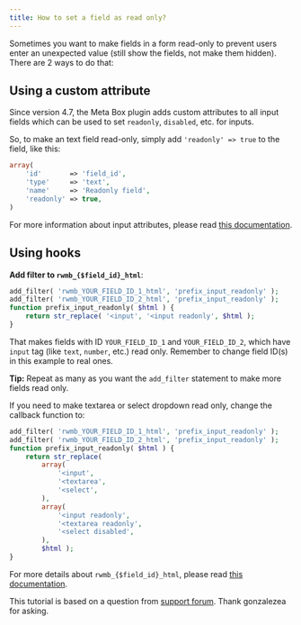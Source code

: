 ```yaml
---
title: How to set a field as read only?
---
```


Sometimes you want to make fields in a form read-only to prevent users enter an unexpected value (still show the fields, not make them hidden). There are 2 ways to do that:

## Using a custom attribute

Since version 4.7, the Meta Box plugin adds custom attributes to all input fields which can be used to set `readonly`, `disabled`, etc. for inputs.

So, to make an text field read-only, simply add `'readonly' => true` to the field, like this:

```php
array(
    'id'       => 'field_id',
    'type'     => 'text',
    'name'     => 'Readonly field',
    'readonly' => true,
)
```

For more information about input attributes, please read [this documentation](/docs/custom-attributes-for-inputs/).

## Using hooks

**Add filter to `rwmb_{$field_id}_html`**:

```php
add_filter( 'rwmb_YOUR_FIELD_ID_1_html', 'prefix_input_readonly' );
add_filter( 'rwmb_YOUR_FIELD_ID_2_html', 'prefix_input_readonly' );
function prefix_input_readonly( $html ) {
    return str_replace( '<input', '<input readonly', $html );
}
```

That makes fields with ID `YOUR_FIELD_ID_1` and `YOUR_FIELD_ID_2`, which have `input` tag (like `text`, `number`, etc.) read only. Remember to change field ID(s) in this example to real ones.

**Tip:** Repeat as many as you want the `add_filter` statement to make more fields read only.

If you need to make textarea or select dropdown read only, change the callback function to:

```php
add_filter( 'rwmb_YOUR_FIELD_ID_1_html', 'prefix_input_readonly' );
add_filter( 'rwmb_YOUR_FIELD_ID_2_html', 'prefix_input_readonly' );
function prefix_input_readonly( $html ) {
    return str_replace(
        array(
            '<input',
            '<textarea',
            '<select',
        ),
        array(
            '<input readonly',
            '<textarea readonly',
            '<select disabled',
        ),
        $html );
}
```

For more details about `rwmb_{$field_id}_html`, please read [this documentation](/filters/).

This tutorial is based on a question from [support forum](https://wordpress.org/support/topic/how-to-set-a-field-as-read-only?replies=3). Thank gonzalezea for asking.